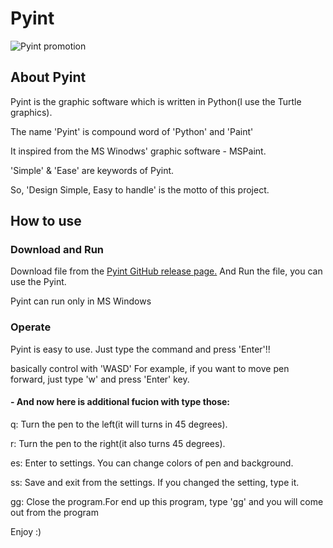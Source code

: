 # Pyint

![Pyint promotion](https://user-images.githubusercontent.com/87603390/126505106-3018c5e3-27bf-4e29-8c89-0d11e9df3b9a.png)

## About Pyint

Pyint is the graphic software which is written in Python(I use the Turtle graphics).

The name 'Pyint' is compound word of 'Python' and 'Paint'

It inspired from the MS Winodws' graphic software - MSPaint.

'Simple' & 'Ease' are keywords of Pyint.

So, 'Design Simple, Easy to handle' is the motto of this project.

## How to use

### Download and Run

Download file from the [Pyint GitHub release page.](https://github.com/Johndoe0153/Pyint/releases)
And Run the file, you can use the Pyint.

Pyint can run only in MS Windows

### Operate

Pyint is easy to use. Just type the command and press 'Enter'!!

basically control with 'WASD'
For example, if you want to move pen forward, just type 'w' and press 'Enter' key.

#### - And now here is additional fucion with type those:

q: Turn the pen to the left(it will turns in 45 degrees).

r: Turn the pen to the right(it also turns 45 degrees).

es: Enter to settings. You can change colors of pen and background.

ss: Save and exit from the settings. If you changed the setting, type it.

gg: Close the program.For end up this program, type 'gg' and you will come out from the program


Enjoy :)

